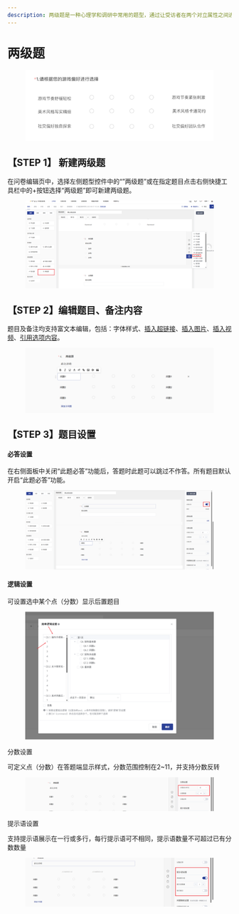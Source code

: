 ```yaml
---
description: 两级题是一种心理学和调研中常用的题型，通过让受访者在两个对立属性之间进行评分，测量其对某个主题的态度或感知
---
```


# 两级题

<figure><img src="../.gitbook/assets/image (3) (1).png" alt=""><figcaption></figcaption></figure>

## 【STEP 1】 新建两级题 <a href="#step-1-xin-jian-zhu-guan-ti" id="step-1-xin-jian-zhu-guan-ti"></a>

在问卷编辑页中，选择左侧题型控件中的“”两级题”或在指定题目点击右侧快捷工具栏中的+按钮选择“两级题”即可新建两级题。

<figure><img src="../.gitbook/assets/image (2) (1) (1).png" alt=""><figcaption></figcaption></figure>

## 【STEP 2】编辑题目、备注内容 <a href="#step-2-bian-ji-ti-mu-bei-zhu-nei-rong" id="step-2-bian-ji-ti-mu-bei-zhu-nei-rong"></a>

题目及备注均支持富文本编辑，包括：字体样式、[插入超链接](https://imur.gitbook.io/help_center/cao-zuo-zhi-yin/wen-juan-bian-ji/cha-ru-chao-lian-jie)、[插入图片](https://imur.gitbook.io/help_center/cao-zuo-zhi-yin/wen-juan-bian-ji/cha-ru-tu-pian)、[插入视频](https://imur.gitbook.io/help_center/cao-zuo-zhi-yin/wen-juan-bian-ji/cha-ru-shi-pin)、[引用选项内容](https://imur.gitbook.io/help_center/cao-zuo-zhi-yin/wen-juan-bian-ji/nei-rong-yin-yong)。

<figure><img src="../.gitbook/assets/image (1) (1) (1) (1).png" alt=""><figcaption></figcaption></figure>

## 【STEP 3】题目设置 <a href="#step-3-ti-mu-she-zhi" id="step-3-ti-mu-she-zhi"></a>

#### 必答设置 <a href="#bi-da-she-zhi" id="bi-da-she-zhi"></a>

在右侧面板中关闭“此题必答”功能后，答题时此题可以跳过不作答。所有题目默认开启“此题必答”功能。

<figure><img src="../.gitbook/assets/image (2) (1) (1) (1).png" alt=""><figcaption></figcaption></figure>

#### 逻辑设置

可设置选中某个点（分数）显示后置题目

<figure><img src="../.gitbook/assets/image (4).png" alt=""><figcaption></figcaption></figure>

分数设置

可定义点（分数）在答题端显示样式，分数范围控制在2\~11，并支持分数反转

<figure><img src="../.gitbook/assets/image (5).png" alt=""><figcaption></figcaption></figure>



提示语设置

支持提示语展示在一行或多行，每行提示语可不相同，提示语数量不可超过已有分数数量

<figure><img src="../.gitbook/assets/image (6).png" alt=""><figcaption></figcaption></figure>

##
